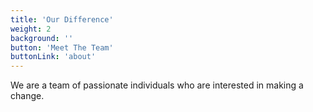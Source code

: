 ```yaml
---
title: 'Our Difference'
weight: 2
background: ''
button: 'Meet The Team'
buttonLink: 'about'
---
```


We are a team of passionate individuals who are interested in making a change.
